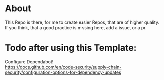 # About
This Repo is there, for me to create easier Repos, that are of higher quality.\
If you think, that a good practice is missing here, add a issue, or a pr. 

# Todo after using this Template:
Configure Dependabot!\
https://docs.github.com/en/code-security/supply-chain-security/configuration-options-for-dependency-updates
